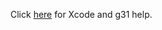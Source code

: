 Click <a href="https://docs.google.com/document/d/1DuYh1v2cTrcAFKUDyksXpaZIwm6q6ysDHYWotstCzFI/edit?usp=sharing">here</a> for Xcode and g31 help. 
